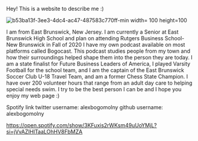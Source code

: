 
Hey! This is a website to describe me :)

 ![b53ba13f-3ee3-4dc4-ac47-487583c770ff-min](https://user-images.githubusercontent.com/66669165/84352218-f0158480-ab8a-11ea-849d-62ec82780533.JPG) width= 100 height=100

I am from East Brunswick, New Jersey.
I am currently a Senior at East Brunswick High School and plan on attending Rutgers Business School- New Brunswick in Fall of 2020
I have my own podcast available on most platforms called Bogocast.
This podcast studies people from my town and how their surroundings helped shape them into the person they are today.
I am a state finalist for Future Business Leaders of America, I played Varsity Football for the school team, and I am the captain of the East Brunswick Soccer Club U-18 Travel Team, and am a former Chess State Champion. 
 I have over 200 volunteer hours that range from an adult day care to helping special needs swim.
I try to be the best person I can be and I hope you enjoy my web page :)
  

Spotify link
twitter username: alexbogomolny 
github username:  alexbogomolny 

https://open.spotify.com/show/3KFuxis2rWKsm49uUoYMjL?si=jVvAZIHlTaaLOhHV8FbMZA


